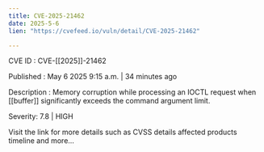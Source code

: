 ```yaml
---
title: CVE-2025-21462
date: 2025-5-6
lien: "https://cvefeed.io/vuln/detail/CVE-2025-21462"

---
```


CVE ID : CVE-[[2025]]-21462

Published :  May 6
2025
9:15 a.m. | 34 minutes ago

Description : Memory corruption while processing an IOCTL request
when  [[buffer]] significantly exceeds the command argument limit.

Severity: 7.8 | HIGH

Visit the link for more details
such as CVSS details
affected products
timeline
and more...
